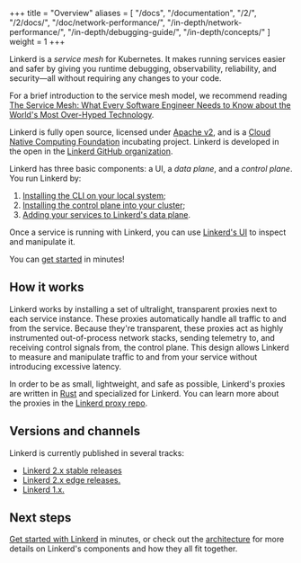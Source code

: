 +++
title = "Overview"
aliases = [
  "/docs",
  "/documentation",
  "/2/",
  "/2/docs/",
  "/doc/network-performance/",
  "/in-depth/network-performance/",
  "/in-depth/debugging-guide/",
  "/in-depth/concepts/"
]
weight = 1
+++

Linkerd is a _service mesh_ for Kubernetes. It makes running services easier
and safer by giving you runtime debugging, observability, reliability, and
security&mdash;all without requiring any changes to your code.

For a brief introduction to the service mesh model, we recommend reading [The
Service Mesh: What Every Software Engineer Needs to Know about the World's Most
Over-Hyped Technology](https://servicemesh.io/).

Linkerd is fully open source, licensed under [Apache
v2](https://github.com/linkerd/linkerd2/blob/main/LICENSE), and is a [Cloud
Native Computing Foundation](https://cncf.io) incubating project. Linkerd is
developed in the open in the [Linkerd GitHub organization](https://github.com/linkerd).

Linkerd has three basic components: a UI, a *data plane*, and a *control
plane*. You run Linkerd by:

1. [Installing the CLI on your local system](/2/getting-started/#step-1-install-the-cli);
1. [Installing the control plane into your cluster](/2/getting-started/#step-3-install-linkerd-onto-the-cluster);
1. [Adding your services to Linkerd's data plane](/2/tasks/adding-your-service/).

Once a service is running with Linkerd, you can use [Linkerd's
UI](/2/getting-started/#step-4-explore-linkerd) to inspect and
manipulate it.

You can [get started](/2/getting-started/) in minutes!

## How it works

Linkerd works by installing a set of ultralight, transparent proxies next to
each service instance. These proxies automatically handle all traffic to and
from the service. Because they're transparent, these proxies act as highly
instrumented out-of-process network stacks, sending telemetry to, and receiving
control signals from, the control plane. This design allows Linkerd to measure
and manipulate traffic to and from your service without introducing excessive
latency.

In order to be as small, lightweight, and safe as possible, Linkerd's proxies
are written in [Rust](https://www.rust-lang.org/) and specialized for Linkerd.
You can learn more about the proxies in the [Linkerd proxy
repo](https://github.com/linkerd/linkerd2-proxy).

## Versions and channels

Linkerd is currently published in several tracks:

* [Linkerd 2.x stable releases](/2/edge/)
* [Linkerd 2.x edge releases.](/2/edge/)
* [Linkerd 1.x.](/1/overview/)

## Next steps

[Get started with Linkerd](/2/getting-started/) in minutes, or check out the
[architecture](/2/reference/architecture/) for more details on Linkerd's
components and how they all fit together.
